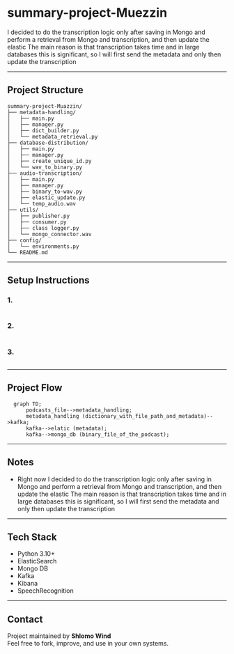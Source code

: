 #  summary-project-Muezzin

I decided to do the transcription logic only after saving in Mongo
and perform a retrieval from Mongo and transcription,
and then update the elastic
The main reason is that transcription takes time and in large databases this is significant, so I will first send the metadata and only then update the transcription




---

## Project Structure

```
summary-project-Muazzin/
├── metadata-handling/
│   ├── main.py
│   ├── manager.py
│   ├── dict_builder.py
│   └── metadata_retrieval.py
├── database-distribution/
│   ├── main.py
│   ├── manager.py
│   ├── create_unique_id.py
│   └── wav_to_binary.py
├── audio-transcription/
│   ├── main.py
│   ├── manager.py
│   ├── binary_to-wav.py
│   ├── elastic_update.py
│   └── temp_audio.wav
├── utils/
│   ├── publisher.py
│   ├── consumer.py
│   ├── class logger.py
│   └── mongo_connector.wav
├── config/
│   └── environments.py 
└── README.md
```

---

## Setup Instructions

### 1. 
```bash
```

### 2.
```bash
```

### 3.
```bash
```


---

## Project Flow

```mermaid
  graph TD;
      podcasts_file-->metadata_handling;
      metadata_handling (dictionary_with_file_path_and_metadata)-->kafka;
      kafka-->elatic (metadata);
      kafka-->mongo_db (binary_file_of_the_podcast);
```

---

## Notes

- Right now I decided to do the transcription logic only after saving in Mongo
and perform a retrieval from Mongo and transcription,
and then update the elastic
The main reason is that transcription takes time and in large databases this is significant, so I will first send the metadata and only then update the transcription


---


## Tech Stack

- Python 3.10+
- ElasticSearch
- Mongo DB
- Kafka
- Kibana
- SpeechRecognition
---

## Contact

Project maintained by **Shlomo Wind**  
Feel free to fork, improve, and use in your own systems.